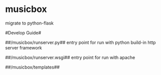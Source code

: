 musicbox
========

migrate to python-flask

#Develop Guide#

##/musicbox/runserver.py##
entry point for run with python build-in http server framework

##/musicbox/runserver.wsgi##
entry point for run with apache

##/musicbox/templates##

